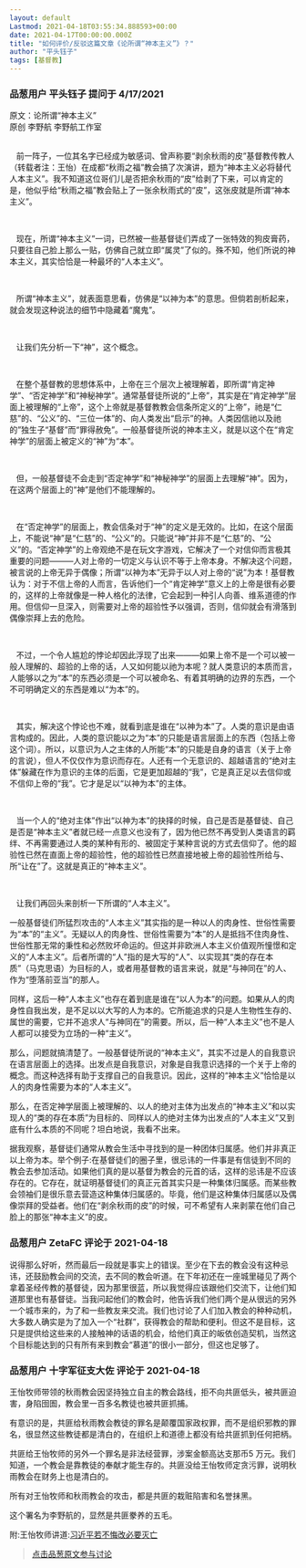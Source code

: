 ```yaml
---
layout: default
Lastmod: 2021-04-18T03:55:34.888593+00:00
date: 2021-04-17T00:00:00.000Z
title: "如何评价/反驳这篇文章《论所谓“神本主义”》？"
author: "平头钰子"
tags: [基督教]
---
```



### 品葱用户 **平头钰子** 提问于 4/17/2021
    
原文：论所谓“神本主义”  
原创 李野航 李野航工作室  
   
  
   前一阵子，一位其名字已经成为敏感词、曾声称要“剥余秋雨的皮”基督教传教人（转载者注：王怡）在成都“秋雨之福”教会搞了次演讲，题为“神本主义必将替代人本主义”。我不知道这位哥们儿是否把余秋雨的“皮”给剥了下来，可以肯定的是，他似乎给“秋雨之福”教会贴上了一张余秋雨式的“皮”，这张皮就是所谓“神本主义”。  
  
   
  
   现在，所谓“神本主义”一词，已然被一些基督徒们弄成了一张特效的狗皮膏药，只要往自己脸上那么一贴，仿佛自己就立即“属灵”了似的。殊不知，他们所说的神本主义，其实恰恰是一种最坏的“人本主义”。  
  
   
  
   所谓“神本主义”，就表面意思看，仿佛是“以神为本”的意思。但倘若剖析起来，就会发现这种说法的细节中隐藏着“魔鬼”。  
  
   
  
   让我们先分析一下“神”，这个概念。  
  
   
  
   在整个基督教的思想体系中，上帝在三个层次上被理解着，即所谓“肯定神学”、“否定神学”和“神秘神学”。通常基督徒所说的“上帝”，其实是在“肯定神学”层面上被理解的“上帝”，这个上帝就是基督教教会信条所定义的“上帝”，祂是“仁慈”的、“公义”的、“三位一体”的、向人类发出“启示”的神。人类因信祂以及祂的”独生子“基督”而“罪得赦免”。一般基督徒所说的神本主义，就是以这个在“肯定神学”的层面上被定义的“神”为“本”。  
  
   
  
   但，一般基督徒不会走到“否定神学”和“神秘神学”的层面上去理解“神”。因为，在这两个层面上的“神”是他们不能理解的。  
  
   
  
   在“否定神学”的层面上，教会信条对于“神”的定义是无效的。比如，在这个层面上，不能说“神”是“仁慈”的、“公义”的。只能说“神”并非不是“仁慈”的、“公义”的。“否定神学”的上帝观绝不是在玩文字游戏，它解决了一个对信仰而言极其重要的问题———人对上帝的一切定义与认识不等于上帝本身。不解决这个问题，被言说的上帝无异于偶像；所谓“以神为本”无异于以人对上帝的“说”为本！基督教认为：对于不信上帝的人而言，告诉他们一个“肯定神学”意义上的上帝是很有必要的，这样的上帝就像是一种人格化的法律，它会起到一种引人向善、维系道德的作用。但信仰一旦深入，则需要对上帝的超验性予以强调，否则，信仰就会有滑落到偶像崇拜上去的危险。  
  
   
  
   不过，一个令人尴尬的悖论却因此浮现了出来———如果上帝不是一个可以被一般人理解的、超验的上帝的话，人又如何能以祂为本呢？就人类意识的本质而言，人能够以之为“本”的东西必须是一个可以被命名、有着其明确的边界的东西，一个不可明确定义的东西是难以“为本”的。  
  
   
  
   其实，解决这个悖论也不难，就看到底是谁在“以神为本”了。人类的意识是由语言构成的。因此，人类的意识能以之为“本”的只能是语言层面上的东西（包括上帝这个词）。所以，以意识为人之主体的人所能“本”的只能是自身的语言（关于上帝的言说），但人不仅仅作为意识而存在。人还有一个无意识的、超越语言的“绝对主体”躲藏在作为意识的主体的后面，它是更加超越的“我”，它是真正足以去信仰或不信仰上帝的“我”。它才是足以“以神为本”的主体。  
  
   
  
   当一个人的“绝对主体”作出“以神为本”的抉择的时候，自己是否是基督徒、自己是否是“神本主义”者就已经一点意义也没有了，因为他已然不再受到人类语言的羁绊、不再需要通过人类的某种有形的、被固定于某种言说的方式去信仰了。他的超验性已然在直面上帝的超验性，他的超验性已然直接地被上帝的超验性所给与、所“让在”了。这就是真正的“神本主义”。  
  
   
  
   让我们再回头来剖析一下所谓的“人本主义”。  
  
一般基督徒们所猛烈攻击的“人本主义”其实指的是一种以人的肉身性、世俗性需要为“本”的“主义”。无疑以人的肉身性、世俗性需要为“本”的人是抵挡不住肉身性、世俗性那无常的秉性和必然败坏命运的。但这并非欧洲人本主义价值观所憧憬和定义的“人本主义”。后者所谓的“人”指的是大写的“人”、以实现其“类的存在本质”（马克思语）为目标的人，或者用基督教的语言来说，就是“与神同在”的人、作为“堕落前亚当”的那人。  
  
  
同样，这后一种“人本主义”也存在着到底是谁在“以人为本”的问题。如果从人的肉身性自我出发，是不足以以大写的人为本的。它所能追求的只是人生物性生存的、属世的需要，它并不追求人“与神同在”的需要。所以，后一种“人本主义”也不是人人都可以接受为立场的一种“主义”。  
  
  
那么，问题就搞清楚了。一般基督徒所说的“神本主义”，其实不过是人的自我意识在语言层面上的选择。出发点是自我意识，对象是自我意识选择的一个关于上帝的概念。而这种选择有助于支撑自己的自我意识。因此，这样的“神本主义”恰恰是以人的肉身性需要为本的“人本主义”。  
  
  
那么，在否定神学层面上被理解的、以人的绝对主体为出发点的“神本主义”和以实现人的“类的存在本质”为目标的、同样以人的绝对主体为出发点的“人本主义”又到底有什么本质的不同呢？坦白地说，我看不出来。  
  
  
  
据我观察，基督徒们通常从教会生活中寻找到的是一种团体归属感。他们并非真正以上帝为本。举个例子:在基督徒们的圈子里，很忌讳的一件事是有信徒到不同的教会去参加活动。如果他们真的是以基督为教会的元首的话，这样的忌讳是不应该存在的。它存在，就证明基督徒们的真正元首其实只是一种集体归属感。而某些教会领袖们是很乐意去营造这种集体归属感的。毕竟，他们是这种集体归属感以及偶像崇拜的受益者。他们在“剥余秋雨的皮”的时候，可不希望有人来剥蒙在他们自己脸上的那张“神本主义”的皮。
    
                

### 品葱用户 **ZetaFC** 评论于 2021-04-18
        
说得那么好听，然而最后一段就是事实上的错误。至少在下去的教会没有这种忌讳，还鼓励教会间的交流，去不同的教会听道。在下年初还在一座城里碰见了两个拿着圣经传教的基督徒，因为那里很蓝，所以我觉得应该跟他们交流下，让他们知道那里也有基督徒。当我问起他们的教会时，他告诉我们他们两个是从很远的另外一个城市来的，为了和一些教友来交流。我们也讨论了人们加入教会的种种动机，大多数人确实是为了加入一个“社群”，获得教会的帮助和便利。但这不是目标，这只是提供给这些来的人接触神的话语的机会，给他们真正的皈依创造契机，当然这个目标能达到的只有所有来到教会“慕道”的很小一部分，但这也足够了。
        
                

### 品葱用户 **十字军征支大佐** 评论于 2021-04-18
        
王怡牧师带领的秋雨教会因坚持独立自主的教会路线，拒不向共匪低头，被共匪迫害，身陷囹圄，教会里一百多名教徒也被共匪抓捕。  
  
有意识的是，共匪给秋雨教会教徒的罪名是颠覆国家政权罪，而不是组织邪教的罪名，很显然这些教徒都是清白的，在组织上和道德上都没有给共匪抓到任何把柄。  
  
共匪给王怡牧师的另外一个罪名是非法经营罪，涉案金额高达支那币5 万元。我们知道，一个教会是靠教徒的奉献才能生存的。共匪没给王怡牧师定贪污罪，说明秋雨教会在财务上也是清白的。  
  
所有对王怡牧师和秋雨教会的攻击，都是共匪的栽赃陷害和名誉抹黑。  
  
这个署名为李野航的，显然是共匪豢养的五毛。  
  
附:王怡牧师讲道:[习近平若不悔改必要灭亡](https://youtu.be/vRybnBVAh0Y "https://youtu.be/vRybnBVAh0Y")
        
                





> [点击品葱原文参与讨论](https://pincong.rocks/question/38091)

